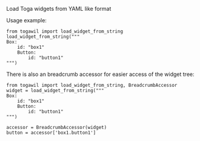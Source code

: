 Load Toga widgets from YAML like format

Usage example:
```
from togawil import load_widget_from_string
load_widget_from_string("""
Box:
    id: "box1"
    Button:
        id: "button1"
""")

```

There is also an breadcrumb accessor for easier access of the widget tree:
```
from togawil import load_widget_from_string, BreadcrumbAccessor
widget = load_widget_from_string("""
Box:
    id: "box1"
    Button:
        id: "button1"
""")

accessor = BreadcrumbAccessor(widget)
button = accessor['box1.button1']
```

